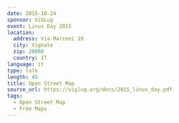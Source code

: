 ```yaml
---
date: 2015-10-24
sponsor: ViGLug
event: Linux Day 2015
location:
  address: Via Marconi 19
  city: Vignate
  zip: 20060
  country: IT
language: it
type: talk
length: 45
title: Open Street Map
source_url: https://viglug.org/docs/2015_linux_day.pdf
tags:
  - Open Street Map
  - Free Maps
---
```

